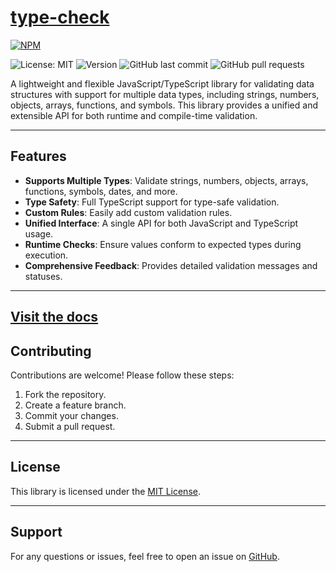 # [type-check](https://leewinter.github.io/type-check/)

[![NPM](https://img.shields.io/badge/NPM-%23CB3837.svg?style=for-the-badge&logo=npm&logoColor=white)](https://www.npmjs.com/package/@leewinter/type-check)

![License: MIT](https://img.shields.io/github/license/leewinter/type-check)
![Version](https://img.shields.io/github/package-json/v/leewinter/type-check)
![GitHub last commit](https://img.shields.io/github/last-commit/leewinter/type-check)
![GitHub pull requests](https://img.shields.io/github/issues-pr/leewinter/type-check)

A lightweight and flexible JavaScript/TypeScript library for validating data structures with support for multiple data types, including strings, numbers, objects, arrays, functions, and symbols. This library provides a unified and extensible API for both runtime and compile-time validation.

---

## Features

- **Supports Multiple Types**: Validate strings, numbers, objects, arrays, functions, symbols, dates, and more.
- **Type Safety**: Full TypeScript support for type-safe validation.
- **Custom Rules**: Easily add custom validation rules.
- **Unified Interface**: A single API for both JavaScript and TypeScript usage.
- **Runtime Checks**: Ensure values conform to expected types during execution.
- **Comprehensive Feedback**: Provides detailed validation messages and statuses.

---

## [Visit the docs](https://leewinter.github.io/type-check/)

## Contributing

Contributions are welcome! Please follow these steps:

1. Fork the repository.
2. Create a feature branch.
3. Commit your changes.
4. Submit a pull request.

---

## License

This library is licensed under the [MIT License](LICENSE).

---

## Support

For any questions or issues, feel free to open an issue on [GitHub](https://github.com/leewinter/type-check).
